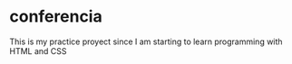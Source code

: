 # conferencia
This is my practice proyect since I am starting to learn programming with HTML and CSS
